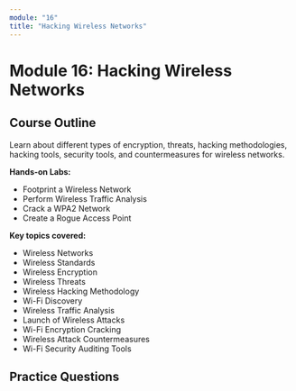 ```yaml
---
module: "16"
title: "Hacking Wireless Networks"
---
```


# Module 16: Hacking Wireless Networks

## Course Outline

Learn about different types of encryption, threats, hacking methodologies, hacking tools, security tools, and countermeasures for wireless networks.

**Hands-on Labs:**

- Footprint a Wireless Network
- Perform Wireless Traffic Analysis
- Crack a WPA2 Network
- Create a Rogue Access Point

**Key topics covered:**

- Wireless Networks
- Wireless Standards
- Wireless Encryption
- Wireless Threats
- Wireless Hacking Methodology
- Wi-Fi Discovery
- Wireless Traffic Analysis
- Launch of Wireless Attacks
- Wi-Fi Encryption Cracking
- Wireless Attack Countermeasures
- Wi-Fi Security Auditing Tools

## Practice Questions

